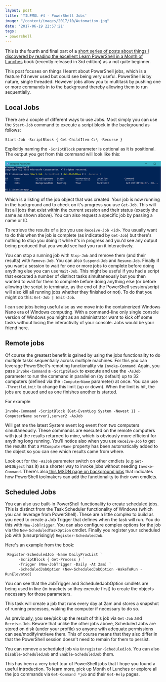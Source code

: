 ```yaml
---
layout: post
title: 'TILFMOL #4 - PowerShell Jobs'
image: "/content/images/2017/10/Automation.jpg"
date: '2017-06-19 22:57:21'
tags:
- powershell
---
```


This is the fourth and final part of a [short series of posts about things I discovered by reading the excellent Learn PowerShell in a Month of Lunches](http://wragg.io/tilfmol-things-i-learnt-from-learn-powershell-in-a-month-of-lunches/) book (recently released in 3rd edition) as a not quite beginner.

This post focuses on things I learnt about PowerShell jobs, which is a feature I'd never used but could see being very useful. PowerShell is by nature, single threaded. However jobs allow you to multitask by pushing one or more commands in to the background thereby allowing them to run sequentially. 

## Local Jobs

There are a couple of different ways to use Jobs. Most simply you can use the `Start-Job` command to execute a script block in the background as follows:

    Start-Job -ScriptBlock { Get-ChildItem C:\ -Recurse }

Explicitly naming the `-ScriptBlock` parameter is optional as it is positional. The output you get from this command will look like this:

![](/content/images/2017/06/PowerShell-Start-job-Example.png)

Which is a listing of the job object that was created. Your job is now running in the background and to check on it's progress you use `Get-Job`. This will list all jobs that exist within the current session and their status (exactly the same as shown above). You can also request a specific job by passing a name or ID.

To retrieve the results of a job you use `Receive-Job <id>`. You usually want to do this when the job is complete (as indicated by `Get-Job`) but there's nothing to stop you doing it while it's in progress and you'd see any output being produced that you would see had you run it interactively.

You can stop a running job with `Stop-Job` and remove them (and their results) with `Remove-Job`. You can also `Suspend-Job` and `Resume-Job`. Finally if you want a session to wait for one or more jobs to complete before doing anything else you can use `Wait-Job`. This might be useful if you had a script that executed a number of distinct tasks simultaneously but you then wanted to wait for them to complete before doing anything else (or before allowing the script to terminate, as the end of the PowerShell session/script will also kill all running jobs whether they finished or not). To do that you might do this: `Get-Job | Wait-Job`.

I can see jobs being useful also as we move into the containerized Windows Nano era of Windows computing. With a command-line only single console version of Windows you might as an administrator want to kick off some tasks without losing the interactivity of your console. Jobs would be your friend here.

## Remote jobs

Of course the greatest benefit is gained by using the jobs functionality to do multiple tasks sequentially across multiple machines. For this you can leverage PowerShell's remoting functionality via `Invoke-Command`. Again, you pass `Invoke-Command` a `-ScriptBlock` to execute and use the `-AsJob` parameter to run the command in parallel on (by default) up to 32 computers (defined via the `-ComputerName` parameter) at once. You can use `-ThrottleLimit` to change this limit (up or down). When the limit is hit, the jobs are queued and as one finishes another is started.

For example:

    Invoke-Command -ScriptBlock {Get-EventLog System -Newest 1} -ComputerName server1,server2 -AsJob

Will get me the latest System event log event from two computers simultaneously. These commands are executed on the remote computers with just the results returned to mine, which is obviously more efficient for anything long running. You'll notice also when you use `Receive-Job` to get the results that a `PSComputerName` property has been automatically added to the object so you can see which results came from where.

Look out for the `-AsJob` parameter switch on other cmdlets (e.g `Get-WMIObject` has it) as a shorter way to invoke jobs without needing `Invoke-Command`. There's also[ this MSDN page on background jobs](https://msdn.microsoft.com/en-us/library/dd878288(v=vs.85).aspx) that indicates how PowerShell toolmakers can add the functionality to their own cmdlets.

## Scheduled Jobs

You can also use built-in PowerShell functionality to create scheduled jobs. This is distinct from the Task Scheduler functionality of Windows (which you can leverage from PowerShell). These are a little complex to build as you need to create a Job Trigger that defines when the task will run. You do this with `New-JobTrigger`. You can also configure complex options for the job via the `New-ScheduledTaskOption` cmdlet. Finally you register your scheduled job with (unsurprisingly) `Register-ScheduledJob`.

Here's an example from the book:

     Register-ScheduledJob -Name DailyProcList `
          -ScriptBlock { Get-Process } `
          -Trigger (New-JobTrigger -Daily -At 2am) `
          -ScheduledJobOption (New-ScheduledJobOption -WakeToRun -RunElevated)

You can see that the JobTrigger and ScheduledJobOption cmdlets are being used in line (in brackets so they execute first) to create the objects necessary for those parameters.

This task will create a job that runs every day at 2am and stores a snapshot of running processes, waking the computer if necessary to do so.

As previously, you see/pick up the result of this job via `Get-Job` and `Receive-Job`. Beware that unlike the other jobs above, Scheduled Jobs are stored on disk (under your profile) so anyone with adequate permissions can see/modify/retrieve them. This of course means that they also differ in that the PowerShell session doesn't need to remain for them to persist.

You can remove a scheduled job via `Unregister-ScheduledJob`. You can also `Disable-ScheduledJob` and `Enable-ScheduledJob` them.

This has been a very brief tour of PowerShell jobs that I hope you found a useful introduction. To learn more, pick up Month of Lunches or explore all the job commands via `Get-Command *job` and their `Get-Help` pages.